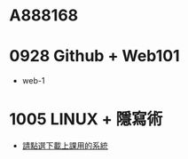 # A888168

# 0928 Github + Web101

- web-1

# 1005 LINUX + 隱寫術
- [請點選下載上課用的系統](https://drive.google.com/file/d/1m620Z7KAOSUOLdFH92FYLE2NINb-vJsn/view?usp=sharing)
